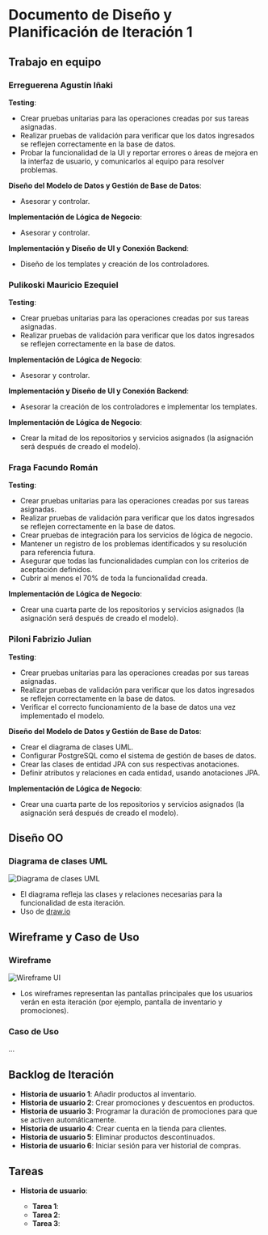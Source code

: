 # Documento de Diseño y Planificación de Iteración 1

## Trabajo en equipo

### Erreguerena Agustín Iñaki

**Testing**:

- Crear pruebas unitarias para las operaciones creadas por sus tareas asignadas.
- Realizar pruebas de validación para verificar que los datos ingresados se reflejen correctamente en la base de datos.
- Probar la funcionalidad de la UI y reportar errores o áreas de mejora en la interfaz de usuario, y comunicarlos al equipo para resolver problemas.

**Diseño del Modelo de Datos y Gestión de Base de Datos**:

- Asesorar y controlar.

**Implementación de Lógica de Negocio**:

- Asesorar y controlar.

**Implementación y Diseño de UI y Conexión Backend**:

- Diseño de los templates y creación de los controladores.

### Pulikoski Mauricio Ezequiel

**Testing**:

- Crear pruebas unitarias para las operaciones creadas por sus tareas asignadas.
- Realizar pruebas de validación para verificar que los datos ingresados se reflejen correctamente en la base de datos.

**Implementación de Lógica de Negocio**:

- Asesorar y controlar.

**Implementación y Diseño de UI y Conexión Backend**:

- Asesorar la creación de los controladores e implementar los templates.

**Implementación de Lógica de Negocio**:

- Crear la mitad de los repositorios y servicios asignados (la asignación será después de creado el modelo).

### Fraga Facundo Román

**Testing**:

- Crear pruebas unitarias para las operaciones creadas por sus tareas asignadas.
- Realizar pruebas de validación para verificar que los datos ingresados se reflejen correctamente en la base de datos.
- Crear pruebas de integración para los servicios de lógica de negocio.
- Mantener un registro de los problemas identificados y su resolución para referencia futura.
- Asegurar que todas las funcionalidades cumplan con los criterios de aceptación definidos.
- Cubrir al menos el 70% de toda la funcionalidad creada.

**Implementación de Lógica de Negocio**:

- Crear una cuarta parte de los repositorios y servicios asignados (la asignación será después de creado el modelo).

### Piloni Fabrizio Julian

**Testing**:

- Crear pruebas unitarias para las operaciones creadas por sus tareas asignadas.
- Realizar pruebas de validación para verificar que los datos ingresados se reflejen correctamente en la base de datos.
- Verificar el correcto funcionamiento de la base de datos una vez implementado el modelo.

**Diseño del Modelo de Datos y Gestión de Base de Datos**:

- Crear el diagrama de clases UML.
- Configurar PostgreSQL como el sistema de gestión de bases de datos.
- Crear las clases de entidad JPA con sus respectivas anotaciones.
- Definir atributos y relaciones en cada entidad, usando anotaciones JPA.

**Implementación de Lógica de Negocio**:

- Crear una cuarta parte de los repositorios y servicios asignados (la asignación será después de creado el modelo).

## Diseño OO

### Diagrama de clases UML

![Diagrama de clases UML](ruta/al/diagrama.png)

- El diagrama refleja las clases y relaciones necesarias para la funcionalidad de esta iteración.
- Uso de [draw.io](https://www.draw.io/)

## Wireframe y Caso de Uso

### Wireframe

![Wireframe UI](ruta/al/wireframe.png)

- Los wireframes representan las pantallas principales que los usuarios verán en esta iteración (por ejemplo, pantalla de inventario y promociones).

### Caso de Uso

...

## Backlog de Iteración

- **Historia de usuario 1**: Añadir productos al inventario.
- **Historia de usuario 2**: Crear promociones y descuentos en productos.
- **Historia de usuario 3**: Programar la duración de promociones para que se activen automáticamente.
- **Historia de usuario 4**: Crear cuenta en la tienda para clientes.
- **Historia de usuario 5**: Eliminar productos descontinuados.
- **Historia de usuario 6**: Iniciar sesión para ver historial de compras.

## Tareas

- **Historia de usuario**:

  - **Tarea 1**: 
  - **Tarea 2**: 
  - **Tarea 3**: 
